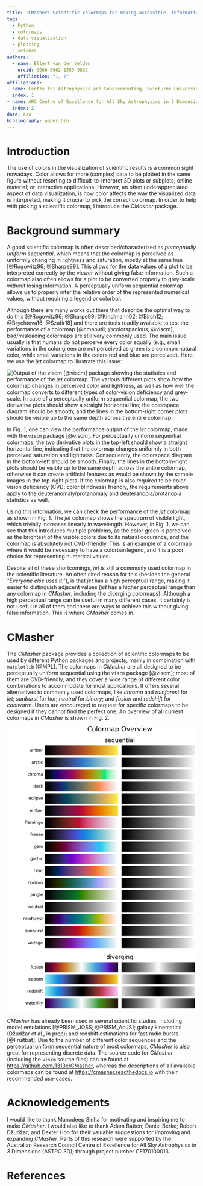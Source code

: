 ```yaml
---
title: "CMasher: Scientific colormaps for making accessible, informative and 'cmashing' plots"
tags:
  - Python
  - colormaps
  - data visualization
  - plotting
  - science
authors:
  - name: Ellert van der Velden
    orcid: 0000-0002-1559-9832
    affiliation: "1, 2"
affiliations:
- name: Centre for Astrophysics and Supercomputing, Swinburne University of Technology, PO Box 218, Hawthorn, VIC 3122, Australia
  index: 1
- name: ARC Centre of Excellence for All Sky Astrophysics in 3 Dimensions (ASTRO 3D)
  index: 2
date: XXX
bibliography: paper.bib
---
```


# Introduction

The use of colors in the visualization of scientific results is a common sight nowadays.
Color allows for more (complex) data to be plotted in the same figure without resorting to difficult-to-interpret 3D plots or subplots; online material; or interactive applications.
However, an often underappreciated aspect of data visualization, is how color affects the way the visualized data is interpreted, making it crucial to pick the correct colormap.
In order to help with picking a scientific colormap, I introduce the *CMasher* package.


# Background summary

A good scientific colormap is often described/characterized as _perceptually uniform sequential_, which means that the colormap is perceived as uniformly changing in lightness and saturation, mostly at the same hue [@Rogowitz96; @Sharpe99].
This allows for the data values of a plot to be interpreted correctly by the viewer without giving false information.
Such a colormap also often allows for a plot to be converted properly to grey-scale without losing information.
A perceptually uniform sequential colormap allows us to properly infer the relative order of the represented numerical values, without requiring a legend or colorbar.

Although there are many works out there that describe the optimal way to do this [@Rogowitz96; @Sharpe99; @Kindlmann02; @Birch12; @Brychtova16; @Szafir18] and there are tools readily available to test the performance of a colormap [@cmaputil; @colorspacious; @viscm], bad/misleading colormaps are still very commonly used.
The main issue usually is that humans do not perceive every color equally (e.g., small variations in the color green are not perceived as green is a common natural color, while small variations in the colors red and blue are perceived).
Here, we use the *jet* colormap to illustrate this issue:

![Output of the ``viscm`` [@viscm] package showing the statistics and performance of the *jet* colormap. The various different plots show how the colormap changes in perceived color and lightness, as well as how well the colormap converts to different types of color-vision deficiency and grey-scale. In case of a perceptually uniform sequential colormap, the two derivative plots should show a straight horizontal line; the colorspace diagram should be smooth; and the lines in the bottom-right corner plots should be visible up to the same depth across the entire colormap.](https://raw.githubusercontent.com/1313e/CMasher/master/docs/source/user/images/jet_viscm.png)

In Fig. 1, one can view the performance output of the *jet* colormap, made with the ``viscm`` package [@viscm].
For perceptually uniform sequential colormaps, the two derivative plots in the top-left should show a straight horizontal line, indicating that the colormap changes uniformly in both perceived saturation and lightness.
Consequently, the colorspace diagram in the bottom-left should be smooth.
Finally, the lines in the bottom-right plots should be visible up to the same depth across the entire colormap, otherwise it can create artificial features as would be shown by the sample images in the top-right plots.
If the colormap is also required to be color-vision deficiency (CVD; color blindness) friendly, the requirements above apply to the deuteranomaly/protanomaly and deuteranopia/protanopia statistics as well.

Using this information, we can check the performance of the *jet* colormap as shown in Fig. 1.
The *jet* colormap shows the spectrum of visible light, which trivially increases linearly in wavelength.
However, in Fig. 1, we can see that this introduces multiple problems, as the color green is perceived as the brightest of the visible colors due to its natural occurance, and the colormap is absolutely not CVD-friendly.
This is an example of a colormap where it would be necessary to have a colorbar/legend, and it is a poor choice for representing numerical values.

Despite all of these shortcomings, *jet* is still a commonly used colormap in the scientific literature.
An often cited reason for this (besides the general _"Everyone else uses it."_), is that *jet* has a high perceptual range, making it easier to distinguish adjacent values (*jet* has a higher perceptual range than any colormap in *CMasher*, including the diverging colormaps).
Although a high perceptual range can be useful in many different cases, it certainly is not useful in all of them and there are ways to achieve this without giving false information.
This is where *CMasher* comes in.


# CMasher

The *CMasher* package provides a collection of scientific colormaps to be used by different Python packages and projects, mainly in combination with ``matplotlib`` [@MPL].
The colormaps in *CMasher* are all designed to be perceptually uniform sequential using the ``viscm`` package [@viscm]; most of them are CVD-friendly; and they cover a wide range of different color combinations to accommodate for most applications.
It offers several alternatives to commonly used colormaps, like *chroma* and *rainforest* for *jet*; *sunburst* for *hot*; *neutral* for *binary*; and *fusion* and *redshift* for *coolwarm*.
Users are encouraged to request for specific colormaps to be designed if they cannot find the perfect one.
An overview of all current colormaps in *CMasher* is shown in Fig. 2.

![Overview of all current colormaps in *CMasher*.](https://raw.githubusercontent.com/1313e/CMasher/master/cmasher/colormaps/cmap_overview.png)

*CMasher* has already been used in several scientific studies, including model emulations [@PRISM_JOSS; @PRISM_ApJS]; galaxy kinematics (Džudžar et al., in prep); and redshift estimations for fast radio bursts [@Fruitbat].
Due to the number of different color sequences and the perceptual uniform sequential nature of most colormaps, *CMasher* is also great for representing discrete data.
The source code for *CMasher* (including the ``viscm`` source files) can be found at https://github.com/1313e/CMasher, whereas the descriptions of all available colormaps can be found at https://cmasher.readthedocs.io with their recommended use-cases.


# Acknowledgements

I would like to thank Manodeep Sinha for motivating and inspiring me to make *CMasher*.
I would also like to thank Adam Batten; Daniel Berke; Robert Džudžar; and Dexter Hon for their valuable suggestions for improving and expanding *CMasher*.
Parts of this research were supported by the Australian Research Council Centre of Excellence for All Sky Astrophysics in 3 Dimensions (ASTRO 3D), through project number CE170100013.


# References


